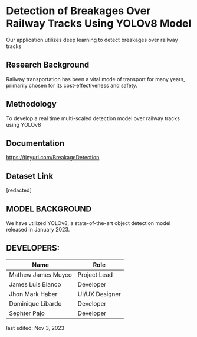 # Detection of Breakages Over Railway Tracks Using YOLOv8 Model
Our application utilizes deep learning to detect breakages over railway tracks

## Research Background 
Railway transportation has been a vital mode of transport for many years, primarily chosen for its cost-effectiveness and safety.

## Methodology
To develop a real time multi-scaled detection model over railway tracks using YOLOv8

## Documentation
https://tinyurl.com/BreakageDetection

## Dataset Link
[redacted]

## MODEL BACKGROUND
We have utilized YOLOv8, a state-of-the-art object detection model released in January 2023.

## DEVELOPERS:
| Name  | Role |
| ------------- | ------------- |
| Mathew James Muyco  | Project Lead |
| James Luis Blanco  | Developer |
| Jhon Mark Haber  | UI/UX Designer |
| Dominique Libardo  | Developer |
| Sephter Pajo  | Developer |

last edited: Nov 3, 2023
